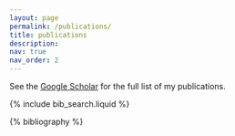 ```yaml
---
layout: page
permalink: /publications/
title: publications
description: 
nav: true
nav_order: 2
---
```


See the <a href="https://scholar.google.com/citations?user=ddq45VQAAAAJ&hl=en">Google Scholar</a> for the full list of my publications.

<!-- _pages/publications.md -->

<!-- Bibsearch Feature -->

{% include bib_search.liquid %}

<div class="publications">

{% bibliography %}

</div>


